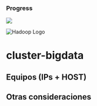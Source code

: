 ### Progress
![](https://geps.dev/progress/20)

![Hadoop Logo](01-hadoop_logo.webp)
# cluster-bigdata

## Equipos (IPs + HOST)

## Otras consideraciones




